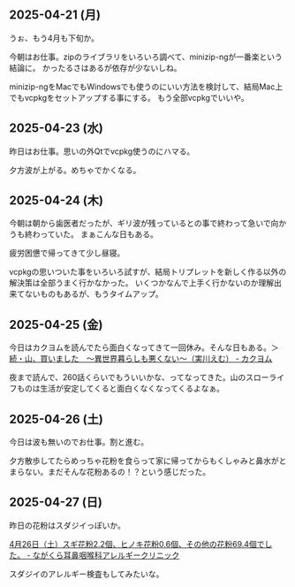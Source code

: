## 2025-04-21 (月)

うぉ、もう4月も下旬か。

今朝はお仕事。zipのライブラリをいろいろ調べて、minizip-ngが一番楽という結論に。
かったるさはあるが依存が少ないしね。

minizip-ngをMacでもWindowsでも使うのにいい方法を検討して、結局Mac上でもvcpkgをセットアップする事にする。
もう全部vcpkgでいいや。

## 2025-04-23 (水)

昨日はお仕事。思いの外Qtでvcpkg使うのにハマる。

夕方波が上がる。めちゃでかくなる。

## 2025-04-24 (木)

今朝は朝から歯医者だったが、ギリ波が残っているとの事で終わって急いで向かうも終わっていた。
まぁこんな日もある。

疲労困憊で帰ってきて少し昼寝。

vcpkgの思いついた事をいろいろ試すが、結局トリプレットを新しく作る以外の解決策は全部うまく行かなかった。
いくつかなんで上手く行かないのか理解出来てないものもあるが、もうタイムアップ。

## 2025-04-25 (金)

今日はカクヨムを読んでたら面白くなってきて一回休み。そんな日もある。＞[続・山、買いました　～異世界暮らしも悪くない～（実川えむ） - カクヨム](https://kakuyomu.jp/works/16816927861933607881)

夜まで読んで、260話くらいでもういいかな、ってなってきた。山のスローライフものは生活が安定してくると面白くなくなってくるよなぁ。

## 2025-04-26 (土)

今日は波も無いのでお仕事。割と進む。

夕方散歩してたらめっちゃ花粉を食らって家に帰ってからもくしゃみと鼻水がとまらない。まだそんな花粉あるの！？という感じだった。

## 2025-04-27 (日)

昨日の花粉はスダジイっぽいか。

[4月26日（土）スギ花粉2.2個、ヒノキ花粉0.6個、その他の花粉69.4個でした。 - ながくら耳鼻咽喉科アレルギークリニック](https://nagakura-ac.com/blog/4%e6%9c%8826%e6%97%a5%ef%bc%88%e5%9c%9f%ef%bc%89%e3%82%b9%e3%82%ae%e8%8a%b1%e7%b2%892-2%e5%80%8b%e3%80%81%e3%83%92%e3%83%8e%e3%82%ad%e8%8a%b1%e7%b2%890-6%e5%80%8b%e3%80%81%e3%81%9d%e3%81%ae%e4%bb%96)

スダジイのアレルギー検査もしてみたいな。